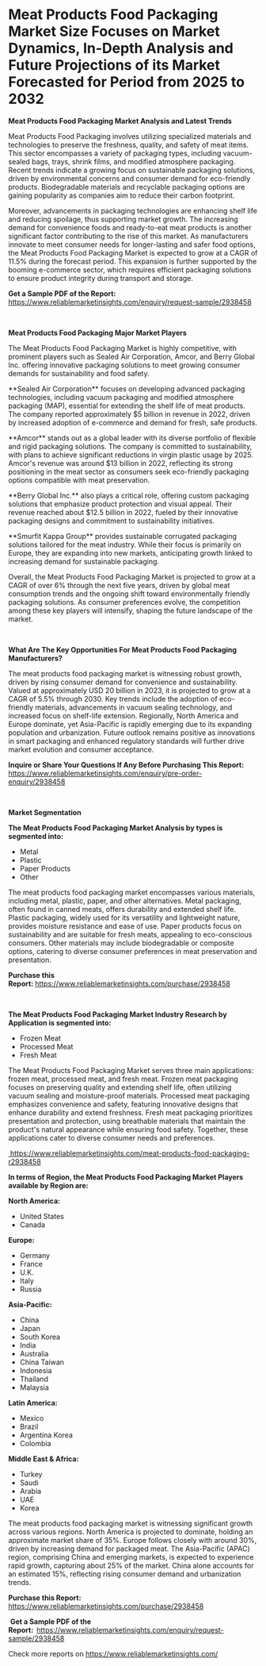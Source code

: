 <p><h1>Meat Products Food Packaging Market Size Focuses on Market Dynamics, In-Depth Analysis and Future Projections of its Market Forecasted for Period from 2025 to 2032</h1></p><p><strong>Meat Products Food Packaging Market Analysis and Latest Trends</strong></p>
<p><p>Meat Products Food Packaging involves utilizing specialized materials and technologies to preserve the freshness, quality, and safety of meat items. This sector encompasses a variety of packaging types, including vacuum-sealed bags, trays, shrink films, and modified atmosphere packaging. Recent trends indicate a growing focus on sustainable packaging solutions, driven by environmental concerns and consumer demand for eco-friendly products. Biodegradable materials and recyclable packaging options are gaining popularity as companies aim to reduce their carbon footprint.</p><p>Moreover, advancements in packaging technologies are enhancing shelf life and reducing spoilage, thus supporting market growth. The increasing demand for convenience foods and ready-to-eat meat products is another significant factor contributing to the rise of this market. As manufacturers innovate to meet consumer needs for longer-lasting and safer food options, the Meat Products Food Packaging Market is expected to grow at a CAGR of 11.5% during the forecast period. This expansion is further supported by the booming e-commerce sector, which requires efficient packaging solutions to ensure product integrity during transport and storage.</p></p>
<p><strong>Get a Sample PDF of the Report:&nbsp;</strong> <a href="https://www.reliablemarketinsights.com/enquiry/request-sample/2938458?utm_campaign=2187&utm_medium=2&utm_source=Github&utm_content=ia&utm_term=15032025&utm_id=meat-products-food-packaging">https://www.reliablemarketinsights.com/enquiry/request-sample/2938458</a></p>
<p>&nbsp;</p>
<p><strong>Meat Products Food Packaging Major Market Players</strong></p>
<p><p>The Meat Products Food Packaging Market is highly competitive, with prominent players such as Sealed Air Corporation, Amcor, and Berry Global Inc. offering innovative packaging solutions to meet growing consumer demands for sustainability and food safety. </p><p>**Sealed Air Corporation** focuses on developing advanced packaging technologies, including vacuum packaging and modified atmosphere packaging (MAP), essential for extending the shelf life of meat products. The company reported approximately $5 billion in revenue in 2022, driven by increased adoption of e-commerce and demand for fresh, safe products.</p><p>**Amcor** stands out as a global leader with its diverse portfolio of flexible and rigid packaging solutions. The company is committed to sustainability, with plans to achieve significant reductions in virgin plastic usage by 2025. Amcor's revenue was around $13 billion in 2022, reflecting its strong positioning in the meat sector as consumers seek eco-friendly packaging options compatible with meat preservation.</p><p>**Berry Global Inc.** also plays a critical role, offering custom packaging solutions that emphasize product protection and visual appeal. Their revenue reached about $12.5 billion in 2022, fueled by their innovative packaging designs and commitment to sustainability initiatives.</p><p>**Smurfit Kappa Group** provides sustainable corrugated packaging solutions tailored for the meat industry. While their focus is primarily on Europe, they are expanding into new markets, anticipating growth linked to increasing demand for sustainable packaging.</p><p>Overall, the Meat Products Food Packaging Market is projected to grow at a CAGR of over 6% through the next five years, driven by global meat consumption trends and the ongoing shift toward environmentally friendly packaging solutions. As consumer preferences evolve, the competition among these key players will intensify, shaping the future landscape of the market.</p></p>
<p>&nbsp;</p>
<p><strong>What Are The Key Opportunities For Meat Products Food Packaging Manufacturers?</strong></p>
<p><p>The meat products food packaging market is witnessing robust growth, driven by rising consumer demand for convenience and sustainability. Valued at approximately USD 20 billion in 2023, it is projected to grow at a CAGR of 5.5% through 2030. Key trends include the adoption of eco-friendly materials, advancements in vacuum sealing technology, and increased focus on shelf-life extension. Regionally, North America and Europe dominate, yet Asia-Pacific is rapidly emerging due to its expanding population and urbanization. Future outlook remains positive as innovations in smart packaging and enhanced regulatory standards will further drive market evolution and consumer acceptance.</p></p>
<p><strong>Inquire or Share Your Questions If Any Before Purchasing This Report:</strong> <a href="https://www.reliablemarketinsights.com/enquiry/pre-order-enquiry/2938458?utm_campaign=2187&utm_medium=2&utm_source=Github&utm_content=ia&utm_term=15032025&utm_id=meat-products-food-packaging">https://www.reliablemarketinsights.com/enquiry/pre-order-enquiry/2938458</a></p>
<p>&nbsp;</p>
<p><strong>Market Segmentation</strong></p>
<p><strong>The Meat Products Food Packaging Market Analysis by types is segmented into:</strong></p>
<p><ul><li>Metal</li><li>Plastic</li><li>Paper Products</li><li>Other</li></ul></p>
<p><p>The meat products food packaging market encompasses various materials, including metal, plastic, paper, and other alternatives. Metal packaging, often found in canned meats, offers durability and extended shelf life. Plastic packaging, widely used for its versatility and lightweight nature, provides moisture resistance and ease of use. Paper products focus on sustainability and are suitable for fresh meats, appealing to eco-conscious consumers. Other materials may include biodegradable or composite options, catering to diverse consumer preferences in meat preservation and presentation.</p></p>
<p><strong>Purchase this Report:&nbsp;</strong><a href="https://www.reliablemarketinsights.com/purchase/2938458?utm_campaign=2187&utm_medium=2&utm_source=Github&utm_content=ia&utm_term=15032025&utm_id=meat-products-food-packaging">https://www.reliablemarketinsights.com/purchase/2938458</a></p>
<p>&nbsp;</p>
<p><strong>The Meat Products Food Packaging Market Industry Research by Application is segmented into:</strong></p>
<p><ul><li>Frozen Meat</li><li>Processed Meat</li><li>Fresh Meat</li></ul></p>
<p><p>The Meat Products Food Packaging Market serves three main applications: frozen meat, processed meat, and fresh meat. Frozen meat packaging focuses on preserving quality and extending shelf life, often utilizing vacuum sealing and moisture-proof materials. Processed meat packaging emphasizes convenience and safety, featuring innovative designs that enhance durability and extend freshness. Fresh meat packaging prioritizes presentation and protection, using breathable materials that maintain the product's natural appearance while ensuring food safety. Together, these applications cater to diverse consumer needs and preferences.</p></p>
<p><a href="https://www.reliablemarketinsights.com/meat-products-food-packaging-r2938458?utm_campaign=2187&utm_medium=2&utm_source=Github&utm_content=ia&utm_term=15032025&utm_id=meat-products-food-packaging">&nbsp;https://www.reliablemarketinsights.com/meat-products-food-packaging-r2938458</a></p>
<p><strong>In terms of Region, the Meat Products Food Packaging Market Players available by Region are:</strong></p>
<p>
    <p> <strong> North America: </strong>
        <ul>
            <li>United States</li>
            <li>Canada</li>
        </ul>
        </p> 
    <p> <strong> Europe: </strong>
        <ul>
            <li>Germany</li>
            <li>France</li>
            <li>U.K.</li>
            <li>Italy</li>
            <li>Russia</li>
        </ul>
        </p> 
    <p> <strong> Asia-Pacific: </strong>
        <ul>
            <li>China</li>
            <li>Japan</li>
            <li>South Korea</li>
            <li>India</li>
            <li>Australia</li>
            <li>China Taiwan</li>
            <li>Indonesia</li>
            <li>Thailand</li>
            <li>Malaysia</li>
        </ul>
        </p> 
    <p> <strong> Latin America: </strong>
        <ul>
            <li>Mexico</li>
            <li>Brazil</li>
            <li>Argentina Korea</li>
            <li>Colombia</li>
        </ul>
        </p> 
    <p> <strong> Middle East & Africa: </strong>
        <ul>
            <li>Turkey</li>
            <li>Saudi</li>
            <li>Arabia</li>
            <li>UAE</li>
            <li>Korea</li>
        </ul>
    </p>
    </p>
<p><p>The meat products food packaging market is witnessing significant growth across various regions. North America is projected to dominate, holding an approximate market share of 35%. Europe follows closely with around 30%, driven by increasing demand for packaged meat. The Asia-Pacific (APAC) region, comprising China and emerging markets, is expected to experience rapid growth, capturing about 25% of the market. China alone accounts for an estimated 15%, reflecting rising consumer demand and urbanization trends.</p></p>
<p><strong>Purchase this Report: </strong><a href="https://www.reliablemarketinsights.com/purchase/2938458?utm_campaign=2187&utm_medium=2&utm_source=Github&utm_content=ia&utm_term=15032025&utm_id=meat-products-food-packaging">https://www.reliablemarketinsights.com/purchase/2938458</a></p>
<p>&nbsp;<strong>Get a Sample PDF of the Report:&nbsp;&nbsp;</strong><a href="https://www.reliablemarketinsights.com/enquiry/request-sample/2938458?utm_campaign=2187&utm_medium=2&utm_source=Github&utm_content=ia&utm_term=15032025&utm_id=meat-products-food-packaging">https://www.reliablemarketinsights.com/enquiry/request-sample/2938458</a></p>
<p><strong></strong></p>
<p>Check more reports on <a href="https://www.reliablemarketinsights.com/?utm_campaign=2187&utm_medium=2&utm_source=Github&utm_content=ia&utm_term=15032025&utm_id=meat-products-food-packaging">https://www.reliablemarketinsights.com/</a></p>